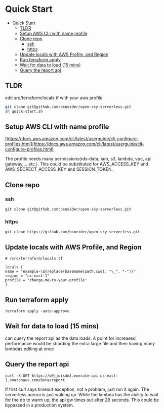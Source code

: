 # Quick Start

- [Quick Start](#quick-start)
  - [TLDR](#tldr)
  - [Setup AWS CLI with name profile](#setup-aws-cli-with-name-profile)
  - [Clone repo](#clone-repo)
    - [ssh](#ssh)
    - [https](#https)
  - [Update locals with AWS Profile, and Region](#update-locals-with-aws-profile-and-region)
  - [Run terraform apply](#run-terraform-apply)
  - [Wait for data to load (15 mins)](#wait-for-data-to-load-15-mins)
  - [Query the report api](#query-the-report-api)

## TLDR

edit src/terraform/locals.tf with your aws profile

```sh
git clone git@github.com:bsneider/open-sky-serverless.git
sh quick-start.sh 
```

## Setup AWS CLI with name profile

[https://docs.aws.amazon.com/cli/latest/userguide/cli-configure-profiles.html](https://docs.aws.amazon.com/cli/latest/userguide/cli-configure-profiles.html)

The profile needs many permissions(rds-data, iam, s3, lambda, vpc, api gateway,... etc.). This could be substituted for AWS_ACCESS_KEY and AWS_SECRECT_ACCESS_KEY and SESSION_TOKEN.

## Clone repo

### ssh

`git clone git@github.com:bsneider/open-sky-serverless.git`

### https

`git clone https://github.com/bsneider/open-sky-serverless.git`

## Update locals with AWS Profile, and Region

```hcl
# /src/terraform/locals.tf

locals {
name = "example-\${replace(basename(path.cwd), "\_", "-")}"
region = "us-east-1"
profile = "change-me-to-your-profile"
}
```

## Run terraform apply

`terraform apply -auto-approve`

## Wait for data to load (15 mins)

can query the report api as the data loads. A point for increased performance would be sharding the extra large file and then having many lambdas editing at once

## Query the report api

`curl -X GET https://w9jjois4m3.execute-api.us-east-1.amazonaws.com/beta/report`

If first curl says timeout exception, not a problem, just run it again. The serverless aurora is just waking up. While the lambda has the ability to wait for the db to warm up, the api gw times out after 29 seconds. This could be bypassed in a production system.